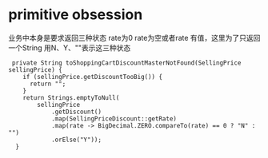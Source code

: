 # primitive obsession

业务中本身是要求返回三种状态 rate为0 rate为空或者rate 有值，这里为了只返回一个String 用N、Y、""表示这三种状态
```
 private String toShoppingCartDiscountMasterNotFound(SellingPrice sellingPrice) {
    if (sellingPrice.getDiscountTooBig()) {
      return "";
    }
    return Strings.emptyToNull(
        sellingPrice
            .getDiscount()
            .map(SellingPriceDiscount::getRate)
            .map(rate -> BigDecimal.ZERO.compareTo(rate) == 0 ? "N" : "")
            .orElse("Y"));
  }
```